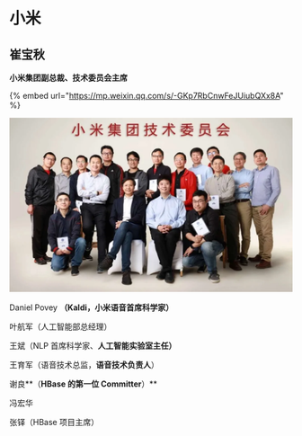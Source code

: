 # 小米

## 崔宝秋

**小米集团副总裁、技术委员会主席**

{% embed url="https://mp.weixin.qq.com/s/-GKp7RbCnwFeJUiubQXx8A" %}

![](../.gitbook/assets/image%20%284%29.png)

Daniel Povey  **（**Kaldi，小米**语音首席科学家）**

叶航军（人工智能部总经理）

王斌（NLP 首席科学家、**人工智能实验室主任）**

王育军（语音技术总监，**语音技术负责人**）

谢良**（**HBase 的第一位 Committer**）**

冯宏华

张铎（HBase 项目主席）












